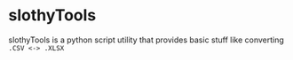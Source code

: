 # slothyTools
slothyTools is a python script utility that provides basic stuff like converting `.CSV <-> .XLSX`

